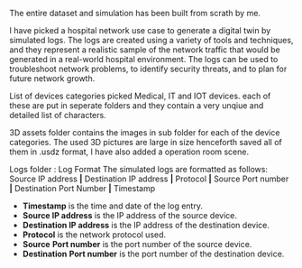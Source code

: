 The entire dataset and simulation has been built from scrath by me. 

I have picked a hospital network use case to generate a digital twin by simulated logs. The logs are created using a variety of tools and techniques, and they represent a realistic sample of the network traffic that would be generated in a real-world hospital environment. The logs can be used to troubleshoot network problems, to identify security threats, and to plan for future network growth. 

List of devices categories picked 
Medical, IT and IOT devices. 
each of these are put in seperate folders and they contain a very unqiue and detailed list of characters. 

3D assets folder contains the images in sub folder for each of the device categories. The used 3D pictures are large in size henceforth saved all of them in .usdz format, I have also added a operation room scene.

Logs folder : Log Format
The simulated logs are formatted as follows:
Source IP address **|** Destination IP address **|** Protocol **|** Source Port number **|** Destination Port Number **|** Timestamp 
- **Timestamp** is the time and date of the log entry.
- **Source IP address** is the IP address of the source device.
- **Destination IP address** is the IP address of the destination device.
- **Protocol** is the network protocol used.
- **Source** **Port number** is the port number of the source device.
- **Destination** **Port number** is the port number of the destination device.
